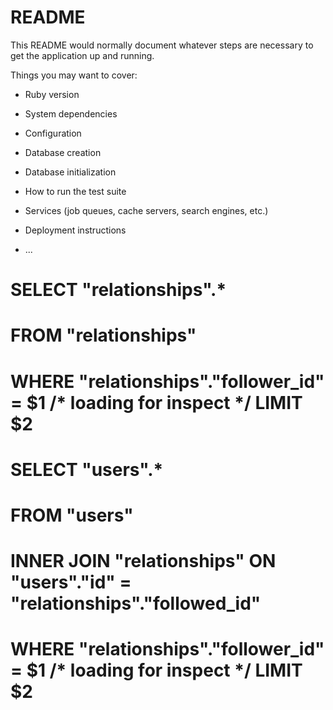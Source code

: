 # README

This README would normally document whatever steps are necessary to get the
application up and running.

Things you may want to cover:

* Ruby version

* System dependencies

* Configuration

* Database creation

* Database initialization

* How to run the test suite

* Services (job queues, cache servers, search engines, etc.)

* Deployment instructions

* ...



# SELECT "relationships".* 
# FROM "relationships" 
# WHERE "relationships"."follower_id" = $1 /* loading for inspect */ LIMIT $2 

# SELECT "users".* 
# FROM "users" 
# INNER JOIN "relationships" ON "users"."id" = "relationships"."followed_id" 
# WHERE "relationships"."follower_id" = $1 /* loading for inspect */ LIMIT $2